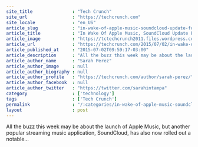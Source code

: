 ```yaml
---
site_title               : "Tech Crunch"
site_url                 : "https://techcrunch.com"
site_locale              : "en_US"
article_slug             : "in-wake-of-apple-music-soundcloud-update-focuses-on-music-discovery-better-user-experience"
article_title            : "In Wake Of Apple Music, SoundCloud Update Focuses On Music Discovery, Better User Experience"
article_image            : "https://tctechcrunch2011.files.wordpress.com/2015/07/soundcloud-ios.png?w=764&h=400&crop=1"
article_url              : "https://techcrunch.com/2015/07/02/in-wake-of-apple-music-soundcloud-update-focuses-on-music-discovery-better-user-experience/"
article_published_at     : "2015-07-02T09:59:17-03:00"
article_description      : "All the buzz this week may be about the launch of Apple Music, but another popular streaming music application, SoundCloud, has also now rolled out a notable..."
article_author_name      : "Sarah Perez"
article_author_image     : null
article_author_biography : null
article_author_profile   : "https://techcrunch.com/author/sarah-perez/"
article_author_facebook  : null
article_author_twitter   : "https://twitter.com/sarahintampa"
category                 : ['technology']
tags                     : ['Tech Crunch']
permalink                : "/:categories/in-wake-of-apple-music-soundcloud-update-focuses-on-music-discovery-better-user-experience/"
layout                   : post
---
```


All the buzz this week may be about the launch of Apple Music, but another popular streaming music application, SoundCloud, has also now rolled out a notable...
